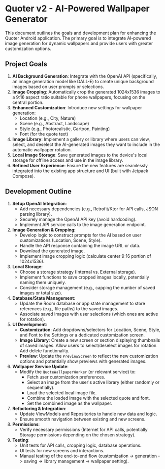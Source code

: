# Quoter v2 - AI-Powered Wallpaper Generator

This document outlines the goals and development plan for enhancing the Quoter Android application. The primary goal is to integrate AI-powered image generation for dynamic wallpapers and provide users with greater customization options.

## Project Goals

1.  **AI Background Generation**: Integrate with the OpenAI API (specifically, an image generation model like DALL-E) to create unique background images based on user prompts or selections.
2.  **Image Cropping**: Automatically crop the generated 1024x1536 images to a 9:16 aspect ratio suitable for phone wallpapers, focusing on the central portion.
3.  **Enhanced Customization**: Introduce new settings for wallpaper generation:
    *   Location (e.g., City, Nature)
    *   Scene (e.g., Abstract, Landscape)
    *   Style (e.g., Photorealistic, Cartoon, Painting)
    *   Font (for the quote text)
4.  **Image Library**: Implement a gallery or library where users can view, select, and deselect the AI-generated images they want to include in the automatic wallpaper rotation.
5.  **Local Image Storage**: Save generated images to the device's local storage for offline access and use in the image library.
6.  **Refined User Experience**: Ensure the new features are seamlessly integrated into the existing app structure and UI (built with Jetpack Compose).

## Development Outline

1.  **Setup OpenAI Integration**:
    *   Add necessary dependencies (e.g., Retrofit/Ktor for API calls, JSON parsing library).
    *   Securely manage the OpenAI API key (avoid hardcoding).
    *   Implement API service calls to the image generation endpoint.
2.  **Image Generation & Cropping**:
    *   Develop logic to construct prompts for the AI based on user customizations (Location, Scene, Style).
    *   Handle the API response containing the image URL or data.
    *   Download the generated image.
    *   Implement image cropping logic (calculate center 9:16 portion of 1024x1536).
3.  **Local Storage**:
    *   Choose a storage strategy (Internal vs. External storage).
    *   Implement functions to save cropped images locally, potentially naming them uniquely.
    *   Consider storage management (e.g., capping the number of saved images or total size).
4.  **Database/State Management**:
    *   Update the Room database or app state management to store references (e.g., file paths) to the saved images.
    *   Associate saved images with user selections (which ones are active for rotation).
5.  **UI Development**:
    *   **Customization**: Add dropdowns/selectors for Location, Scene, Style, and Font to the Settings or a dedicated customization screen.
    *   **Image Library**: Create a new screen or section displaying thumbnails of saved images. Allow users to select/deselect images for rotation. Add delete functionality.
    *   **Preview**: Update the `PreviewScreen` to reflect the new customization options and potentially show previews with generated images.
6.  **Wallpaper Service Update**:
    *   Modify the `QuoteWallpaperWorker` (or relevant service) to:
        *   Fetch user customization preferences.
        *   Select an image from the user's active library (either randomly or sequentially).
        *   Load the selected local image file.
        *   Combine the loaded image with the selected quote and font.
        *   Set the combined image as the wallpaper.
7.  **Refactoring & Integration**:
    *   Update ViewModels and Repositories to handle new data and logic.
    *   Ensure smooth navigation between existing and new screens.
8.  **Permissions**:
    *   Verify necessary permissions (Internet for API calls, potentially Storage permissions depending on the chosen strategy).
9.  **Testing**:
    *   Unit tests for API calls, cropping logic, database operations.
    *   UI tests for new screens and interactions.
    *   Manual testing of the end-to-end flow (customization -> generation -> saving -> library management -> wallpaper setting).

